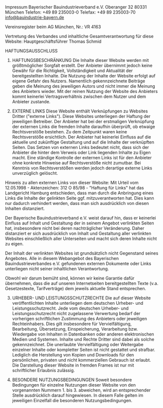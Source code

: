 Impressum
Bayerischer Bauindustrieverband e.V.
Oberanger 32 
80331 München 
Telefon: +49 89 235003-0 
Telefax: +49 89 235003-70
info@bauindustrie-bayern.de

Vereinsregister beim AG München, Nr.: VR 4163

Vertretung des Verbandes und inhaltliche Gesamtverantwortung für diese Website:
Hauptgeschäftsführer
Thomas Schmid 

HAFTUNGSAUSSCHLUSS
1. HAFTUNGSBESCHRÄNKUNG
Die Inhalte dieser Website werden mit größtmöglicher Sorgfalt erstellt. Der Anbieter übernimmt jedoch keine Gewähr für die Richtigkeit, Vollständigkeit und Aktualität der bereitgestellten Inhalte. Die Nutzung der Inhalte der Website erfolgt auf eigene Gefahr des Nutzers. Namentlich gekennzeichnete Beiträge geben die Meinung des jeweiligen Autors und nicht immer die Meinung des Anbieters wieder. Mit der reinen Nutzung der Website des Anbieters kommt keinerlei Vertragsverhältnis zwischen dem Nutzer und dem Anbieter zustande.

2. EXTERNE LINKS
Diese Website enthält Verknüpfungen zu Websites Dritter ("externe Links"). Diese Websites unterliegen der Haftung der jeweiligen Betreiber. Der Anbieter hat bei der erstmaligen Verknüpfung der externen Links die fremden Inhalte daraufhin überprüft, ob etwaige Rechtsverstöße bestehen. Zu dem Zeitpunkt waren keine Rechtsverstöße ersichtlich. Der Anbieter hat keinerlei Einfluss auf die aktuelle und zukünftige Gestaltung und auf die Inhalte der verknüpften Seiten. Das Setzen von externen Links bedeutet nicht, dass sich der Anbieter die hinter dem Verweis oder Link liegenden Inhalte zu Eigen macht. Eine ständige Kontrolle der externen Links ist für den Anbieter ohne konkrete Hinweise auf Rechtsverstöße nicht zumutbar. Bei Kenntnis von Rechtsverstößen werden jedoch derartige externe Links unverzüglich gelöscht.

Hinweis zu allen externen Links von dieser Website: Mit Urteil vom 12.05.1998 - Aktenzeichen: 312 O 85/98 - "Haftung für Links" hat das Landgericht Hamburg entschieden, dass man durch die Anbringung eines Links die Inhalte der gelinkten Seite ggf. mitzuverantworten hat. Dies kann nur dadurch verhindert werden, dass man sich ausdrücklich von diesen Inhalten distanziert.

Der Bayerische Bauindustrieverband e.V. weist darauf hin, dass er keinerlei Einfluss auf Inhalt und Gestaltung der in seinem Angebot verlinkten Seiten hat, insbesondere nicht bei deren nachträglicher Veränderung. Daher distanziert er sich ausdrücklich von Inhalt und Gestaltung aller verlinkten Websites einschließlich aller Unterseiten und macht sich deren Inhalte nicht zu eigen.

Der Inhalt der verlinkten Websites ist grundsätzlich nicht Gegenstand seines Angebotes. Alle in diesem Webangebot des Bayerischen Bauindustrieverbandes e.V. gefundenen externen Dokumente oder Links unterliegen nicht seiner inhaltlichen Verantwortung.

Obwohl wir darum bemüht sind, können wir keine Garantie dafür übernehmen, dass die auf unseren Internetseiten bereitgestellten Texte (v.a. Gesetzestexte, Tarifverträge) dem jeweils aktuelle Stand entsprechen.

3. URHEBER- UND LEISTUNGSSCHUTZRECHTE
Die auf dieser Website veröffentlichten Inhalte unterliegen dem deutschen Urheber- und Leistungsschutzrecht. Jede vom deutschen Urheber- und Leistungsschutzrecht nicht zugelassene Verwertung bedarf der vorherigen schriftlichen Zustimmung des Anbieters oder jeweiligen Rechteinhabers. Dies gilt insbesondere für Vervielfältigung, Bearbeitung, Übersetzung, Einspeicherung, Verarbeitung bzw. Wiedergabe von Inhalten in Datenbanken oder anderen elektronischen Medien und Systemen. Inhalte und Rechte Dritter sind dabei als solche gekennzeichnet. Die unerlaubte Vervielfältigung oder Weitergabe einzelner Inhalte oder kompletter Seiten ist nicht gestattet und strafbar. Lediglich die Herstellung von Kopien und Downloads für den persönlichen, privaten und nicht kommerziellen Gebrauch ist erlaubt.
Die Darstellung dieser Website in fremden Frames ist nur mit schriftlicher Erlaubnis zulässig.

4. BESONDERE NUTZUNGSBEDINGUNGEN
Soweit besondere Bedingungen für einzelne Nutzungen dieser Website von den vorgenannten Nummern 1. bis 3. abweichen, wird an entsprechender Stelle ausdrücklich darauf hingewiesen. In diesem Falle gelten im jeweiligen Einzelfall die besonderen Nutzungsbedingungen.